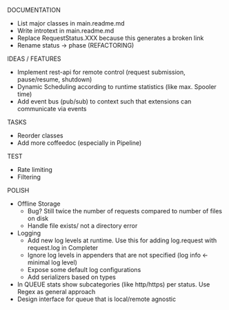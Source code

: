DOCUMENTATION
 + List major classes in main.readme.md
 + Write introtext in main.readme.md
 + Replace RequestStatus.XXX because this generates a broken link
 + Rename status -> phase (REFACTORING)
 

IDEAS / FEATURES
 + Implement rest-api for remote control (request submission, pause/resume, shutdown)
 + Dynamic Scheduling according to runtime statistics (like max. Spooler time)
 + Add event bus (pub/sub) to context such that extensions can communicate via events

TASKS
 + Reorder classes
 + Add more coffeedoc (especially in Pipeline)
  
TEST
 + Rate limiting
 + Filtering
  
POLISH
 + Offline Storage
   + Bug? Still twice the number of requests compared to number of files on disk
   + Handle file exists/ not a directory error
 + Logging
   + Add new log levels at runtime. Use this for adding log.request with request.log in Completer
   + Ignore log levels in appenders that are not specified (log info <- minimal log level)
   + Expose some default log configurations 
   + Add serializers based on types 
 + In QUEUE stats show subcategories (like http/https) per status. Use Regex as general approach
 + Design interface for queue that is local/remote agnostic
  
  
     
